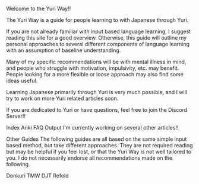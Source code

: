 Welcome to the Yuri Way!!

The Yuri Way is a guide for people learning to with Japanese through Yuri.

If you are not already familiar with input based language learning, I suggest reading this site for a good overview. Otherwise, this guide will outline my personal approaches to several different components of language learning with an assumption of baseline understanding.

Many of my specific recommendations will be with mental illness in mind, and people who struggle with motivation, impulsivity, etc. may benefit. People looking for a more flexible or loose approach may also find some ideas useful.

Learning Japanese primarily through Yuri is very much possible, and I will try to work on more Yuri related articles soon.

If you are dedicated to Yuri or have questions, feel free to join the Discord Server!!

Index
Anki
FAQ
Output
I'm currently working on several other articles!!

Other Guides
The following guides are all based on the same simple input based method, but take different approaches. They are not required reading but may be helpful if you feel lost, or that the Yuri Way is not well tailored to you. I do not necessarily endorse all recommendations made on the following.

Donkuri
TMW
DJT
Refold
